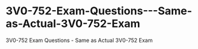 # 3V0-752-Exam-Questions---Same-as-Actual-3V0-752-Exam
3V0-752 Exam Questions - Same as Actual 3V0-752 Exam
